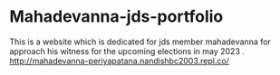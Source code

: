 # Mahadevanna-jds-portfolio
This is a website which is dedicated for jds member mahadevanna for approach his witness  for the upcoming elections in may 2023 .  http://mahadevanna-periyapatana.nandishbc2003.repl.co/
